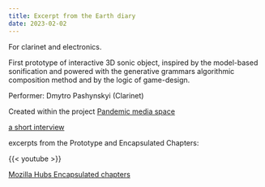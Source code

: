 ```yaml
---
title: Excerpt from the Earth diary
date: 2023-02-02
---
```

For clarinet and electronics. 

First prototype of interactive 3D sonic object, inspired by the model-based sonification and powered with the generative grammars algorithmic composition method and by the logic of game-design. 


Performer: Dmytro Pashynskyi (Clarinet)

Created within the project [Pandemic media space](https://pandemic-media-space.com/works)

[a short interview](https://theclaquers.com/en/posts/6520)

excerpts from the Prototype and Encapsulated Chapters:

{{< youtube >}}

[Mozilla Hubs Encapsulated chapters](https://hubs.mozilla.com/yHEu7nh/earth-diary-encapsulated-chapters)
